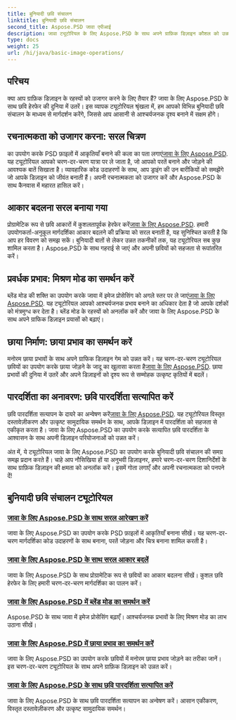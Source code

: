 ```yaml
---
title: बुनियादी छवि संचालन
linktitle: बुनियादी छवि संचालन
second_title: Aspose.PSD जावा एपीआई
description: जावा ट्यूटोरियल के लिए Aspose.PSD के साथ अपने ग्राफ़िक डिज़ाइन कौशल को उन्नत करें। चरण-दर-चरण मार्गदर्शिका में ड्राइंग, आकार बदलना, मिश्रण मोड और पारदर्शिता सत्यापन सीखें।
type: docs
weight: 25
url: /hi/java/basic-image-operations/
---
```


## परिचय

क्या आप ग्राफ़िक डिज़ाइन के रहस्यों को उजागर करने के लिए तैयार हैं? जावा के लिए Aspose.PSD के साथ छवि हेरफेर की दुनिया में उतरें। इस व्यापक ट्यूटोरियल श्रृंखला में, हम आपको विभिन्न बुनियादी छवि संचालन के माध्यम से मार्गदर्शन करेंगे, जिससे आप आसानी से आश्चर्यजनक दृश्य बनाने में सक्षम होंगे।

## रचनात्मकता को उजागर करना: सरल चित्रण

 का उपयोग करके PSD फ़ाइलों में आकृतियाँ बनाने की कला का पता लगाएं[जावा के लिए Aspose.PSD](./simple-drawing/). यह ट्यूटोरियल आपको चरण-दर-चरण यात्रा पर ले जाता है, जो आपको परतें बनाने और जोड़ने की आवश्यक बातें सिखाता है। व्यावहारिक कोड उदाहरणों के साथ, आप ड्राइंग की उन बारीकियों को समझेंगे जो आपके डिज़ाइन को जीवंत बनाती हैं। अपनी रचनात्मकता को उजागर करें और Aspose.PSD के साथ कैनवास में महारत हासिल करें।

## आकार बदलना सरल बनाया गया

 प्रोग्रामेटिक रूप से छवि आकारों में कुशलतापूर्वक हेरफेर करें[जावा के लिए Aspose.PSD](./simple-resizing/). हमारी उपयोगकर्ता-अनुकूल मार्गदर्शिका आकार बदलने की प्रक्रिया को सरल बनाती है, यह सुनिश्चित करती है कि आप हर विवरण को समझ सकें। बुनियादी बातों से लेकर उन्नत तकनीकों तक, यह ट्यूटोरियल सब कुछ शामिल करता है। Aspose.PSD के साथ गहराई से जाएं और अपनी छवियों को सहजता से रूपांतरित करें।

## प्रवर्धक प्रभाव: मिश्रण मोड का समर्थन करें

 ब्लेंड मोड की शक्ति का उपयोग करके जावा में इमेज प्रोसेसिंग को अगले स्तर पर ले जाएं[जावा के लिए Aspose.PSD](./support-blend-modes/). यह ट्यूटोरियल आपको आश्चर्यजनक प्रभाव बनाने का अधिकार देता है जो आपके दर्शकों को मंत्रमुग्ध कर देता है। ब्लेंड मोड के रहस्यों को अनलॉक करें और जावा के लिए Aspose.PSD के साथ अपने ग्राफिक डिज़ाइन प्रयासों को बढ़ाएं।

## छाया निर्माण: छाया प्रभाव का समर्थन करें

 मनोरम छाया प्रभावों के साथ अपने ग्राफिक डिज़ाइन गेम को उन्नत करें। यह चरण-दर-चरण ट्यूटोरियल छवियों का उपयोग करके छाया जोड़ने के जादू का खुलासा करता है[जावा के लिए Aspose.PSD](./support-shadow-effect/). छाया प्रभावों की दुनिया में उतरें और अपने डिज़ाइनों को दृश्य रूप से सम्मोहक उत्कृष्ट कृतियों में बदलें।

## पारदर्शिता का अनावरण: छवि पारदर्शिता सत्यापित करें

 छवि पारदर्शिता सत्यापन के दायरे का अन्वेषण करें[जावा के लिए Aspose.PSD](./verify-image-transparency/). यह ट्यूटोरियल विस्तृत दस्तावेज़ीकरण और उत्कृष्ट सामुदायिक समर्थन के साथ, आपके डिज़ाइन में पारदर्शिता को सहजता से एकीकृत करता है। जावा के लिए Aspose.PSD का उपयोग करके सत्यापित छवि पारदर्शिता के आश्वासन के साथ अपनी डिज़ाइन परियोजनाओं को उन्नत करें।

अंत में, ये ट्यूटोरियल जावा के लिए Aspose.PSD का उपयोग करके बुनियादी छवि संचालन की समग्र समझ प्रदान करते हैं। चाहे आप नौसिखिया हों या अनुभवी डिज़ाइनर, हमारे चरण-दर-चरण दिशानिर्देशों के साथ ग्राफ़िक डिज़ाइन की क्षमता को अनलॉक करें। इसमें गोता लगाएँ और अपनी रचनात्मकता को पनपने दें!
## बुनियादी छवि संचालन ट्यूटोरियल
### [जावा के लिए Aspose.PSD के साथ सरल आरेखण करें](./simple-drawing/)
जावा के लिए Aspose.PSD का उपयोग करके PSD फ़ाइलों में आकृतियाँ बनाना सीखें। यह चरण-दर-चरण मार्गदर्शिका कोड उदाहरणों के साथ बनाना, परतें जोड़ना और चित्र बनाना शामिल करती है।
### [जावा के लिए Aspose.PSD के साथ सरल आकार बदलें](./simple-resizing/)
जावा के लिए Aspose.PSD के साथ प्रोग्रामेटिक रूप से छवियों का आकार बदलना सीखें। कुशल छवि हेरफेर के लिए हमारी चरण-दर-चरण मार्गदर्शिका का पालन करें।
### [जावा के लिए Aspose.PSD में ब्लेंड मोड का समर्थन करें](./support-blend-modes/)
Aspose.PSD के साथ जावा में इमेज प्रोसेसिंग बढ़ाएँ। आश्चर्यजनक प्रभावों के लिए मिश्रण मोड का लाभ उठाना सीखें।
### [जावा के लिए Aspose.PSD में छाया प्रभाव का समर्थन करें](./support-shadow-effect/)
जावा के लिए Aspose.PSD का उपयोग करके छवियों में मनोरम छाया प्रभाव जोड़ने का तरीका जानें। इस चरण-दर-चरण ट्यूटोरियल के साथ अपने ग्राफ़िक डिज़ाइन को उन्नत करें।
### [जावा के लिए Aspose.PSD के साथ छवि पारदर्शिता सत्यापित करें](./verify-image-transparency/)
जावा के लिए Aspose.PSD के साथ छवि पारदर्शिता सत्यापन का अन्वेषण करें। आसान एकीकरण, विस्तृत दस्तावेज़ीकरण और उत्कृष्ट सामुदायिक समर्थन।